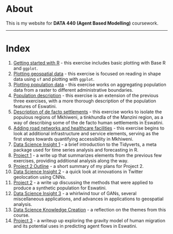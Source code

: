 # About

 This is my website for **DATA 440 (Agent Based Modelling)** coursework.
 
 -------

# Index

1. [Getting started with R](getting_started_w_r.html) - this exercise includes basic plotting with Base R and `ggplot`.
2. [Plotting geospatial data](plotting_geospatial_data.html) - this exercise is focused on reading in shape data using `sf` and plotting with `ggplot`.
3. [Plotting population data](plotting_population_data.html) - this exercise works on aggregating population data from a raster to different administrative boundaries.
4. [Population description](population_description.html) - this exercise is an extension of the previous three exercises, with a more thorough description of the population features of Eswatini.
5. [Description of de facto settlements](description_of_settlements.html) - this exercise works to isolate the populous regions of Mkhiweni, a tinkhundla of the Manzini region, as a way of describing some of the de facto human settlements in Eswatini.
6. [Adding road networks and healthcare facilities](roads_and_healthcare.html) - this exercise begins to look at additional infrastructure and service elements, serving as the first steps towards quantifying accessibility in Mkhiweni.
7. [Data Science Insight 1](DS_insight_1.html) - a brief introduction to the Tidyverts, a meta package used for time series analysis and forecasting in R.
8. [Project 1](project_1.html) - a write up that summarizes elements from the previous few exercises, providing additional analysis along the way.
9. [Project 2 Outline](project_2_outline.html) - a short summary of my plans for Project 2.
10. [Data Science Insight 2](DS_insight_2.html) - a quick look at innovations in Twitter geolocation using CNNs.
11. [Project 2](project_2_writeup.html) - a write up discussing the methods that were applied to produce a synthetic population for Eswatini.
12. [Data Science Insight 3](DS_insight_3.html) - a whirlwind tour of GANs, several miscellaneous applications, and advances in applications to geospatial analysis.
13. [Data Science Knowledge Creation](DS_knowledge_creation.html) - a reflection on the themes from this course.
14. [Project 3](project_3_writeup.html) - a writeup up exploring the gravity model of human migration and its potential uses in predicting agent flows in Eswatini.
